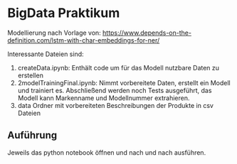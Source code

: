 # BigData Praktikum

Modellierung nach Vorlage von: https://www.depends-on-the-definition.com/lstm-with-char-embeddings-for-ner/

Interessante Dateien sind:
1. createData.ipynb: Enthält code um für das Modell nutzbare Daten zu erstellen
2. 2modelTrainingFinal.ipynb: Nimmt vorbereitete Daten, erstellt ein Modell und trainiert es. Abschließend werden noch Tests ausgeführt, das Modell kann Markenname und Modellnummer extrahieren.
3. data Ordner mit vorbereiteten Beschreibungen der Produkte in csv Dateien

## Auführung
Jeweils das python notebook öffnen und nach und nach ausführen.
